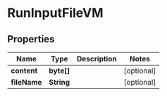 

# RunInputFileVM


## Properties

| Name | Type | Description | Notes |
|------------ | ------------- | ------------- | -------------|
|**content** | **byte[]** |  |  [optional] |
|**fileName** | **String** |  |  [optional] |



